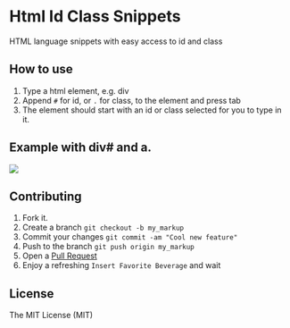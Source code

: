 Html Id Class Snippets
======================

HTML language snippets with easy access to id and class

How to use
----------
1. Type a html element, e.g. div
2. Append `#` for id, or `.` for class, to the element and press tab
3. The element should start with an id or class selected for you to type in
 it.

Example with div# and a.
------------------------
![](https://raw.githubusercontent.com/acrogenesis/html-id-class-snippets/a4b8ad333d59f3e9b1b50193b8a27745cb8861cd/html-id-class-snippets.gif)

Contributing
------------

1. Fork it.
2. Create a branch `git checkout -b my_markup`
3. Commit your changes `git commit -am "Cool new feature"`
4. Push to the branch `git push origin my_markup`
5. Open a [Pull Request][1]
6. Enjoy a refreshing `Insert Favorite Beverage` and wait

License
------------
The MIT License (MIT)

[1]: https://github.com/acrogenesis/html-id-class-snippets/pulls
